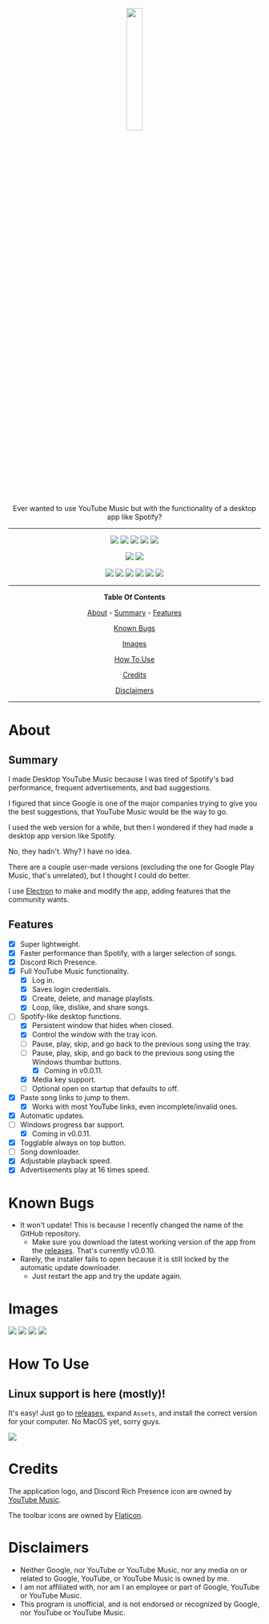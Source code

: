 <p align="center">
  <img width="25%" height="auto" src="https://raw.githubusercontent.com/KyzaGitHub/Unofficial-Desktop-YouTube-Music/master/images/logo.png" />
</p>
<p align="center">
  Ever wanted to use YouTube Music but with the functionality of a desktop app like Spotify?
</p>

<hr>

<p align="center">
  <img src="https://img.shields.io/github/downloads/KyzaGitHub/Unofficial-Desktop-YouTube-Music/total?style=flat-square" />
  <img src="https://img.shields.io/github/stars/KyzaGitHub/Unofficial-Desktop-YouTube-Music?style=flat-square" />
  <img src="https://img.shields.io/github/watchers/KyzaGitHub/Unofficial-Desktop-YouTube-Music?style=flat-square" />
  <img src="https://img.shields.io/github/forks/KyzaGitHub/Unofficial-Desktop-YouTube-Music?style=flat-square" />
  <img src="https://img.shields.io/github/contributors/KyzaGitHub/Unofficial-Desktop-YouTube-Music?style=flat-square" />
</p>
<p align="center">
  <img src="https://img.shields.io/github/release-pre/KyzaGitHub/Unofficial-Desktop-YouTube-Music?style=flat-square" />
  <img src="https://img.shields.io/github/package-json/v/KyzaGitHub/Unofficial-Desktop-YouTube-Music?style=flat-square" />
</p>
<p align="center">
  <img src="https://img.shields.io/github/repo-size/KyzaGitHub/Unofficial-Desktop-YouTube-Music?style=flat-square" />
  <img src="https://img.shields.io/github/package-json/dependency-version/KyzaGitHub/Unofficial-Desktop-YouTube-Music/dev/electron?style=flat-square" />
  <img src="https://img.shields.io/github/languages/top/KyzaGitHub/Unofficial-Desktop-YouTube-Music?style=flat-square" />
  <img src="https://img.shields.io/github/last-commit/KyzaGitHub/Unofficial-Desktop-YouTube-Music?style=flat-square" />
  <img src="https://img.shields.io/codeclimate/maintainability/KyzaGitHub/Unofficial-Desktop-YouTube-Music?style=flat-square" />
  <img src="https://img.shields.io/codeclimate/tech-debt/KyzaGitHub/Unofficial-Desktop-YouTube-Music?style=flat-square" />
</p>

<hr>

<p align="center">
  <b>Table Of Contents</b>
</p>

<p align="center">
  <a href="#about">About</a> - <a href="#summary">Summary</a> - <a href="#features">Features</a>
</p>
<p align="center">
  <a href="#known-bugs">Known Bugs</a>
</p>
<p align="center">
  <a href="#images">Images</a>
</p>
<p align="center">
  <a href="#how-to-use">How To Use</a>
</p>
<p align="center">
  <a href="#credits">Credits</a>
</p>
<p align="center">
  <a href="#images">Disclaimers</a>
</p>

<hr>

# About

## Summary

I made Desktop YouTube Music because I was tired of Spotify's bad performance, frequent advertisements, and bad suggestions.

I figured that since Google is one of the major companies trying to give you the best suggestions, that YouTube Music would be the way to go.

I used the web version for a while, but then I wondered if they had made a desktop app version like Spotify.

No, they hadn't. Why? I have no idea.

There are a couple user-made versions (excluding the one for Google Play Music, that's unrelated), but I thought I could do better.

I use [Electron](https://electronjs.org/) to make and modify the app, adding features that the community wants.

## Features

- [x] Super lightweight.
- [x] Faster performance than Spotify, with a larger selection of songs.
- [x] Discord Rich Presence.
- [x] Full YouTube Music functionality.
  - [x] Log in.
  - [x] Saves login credentials.
  - [x] Create, delete, and manage playlists.
  - [x] Loop, like, dislike, and share songs.
- [ ] Spotify-like desktop functions.
  - [x] Persistent window that hides when closed.
  - [x] Control the window with the tray icon.
  - [ ] Pause, play, skip, and go back to the previous song using the tray.
  - [ ] Pause, play, skip, and go back to the previous song using the Windows thumbar buttons.
    - [x] Coming in v0.0.11.
  - [x] Media key support.
  - [ ] Optional open on startup that defaults to off.
- [x] Paste song links to jump to them.
  - [x] Works with most YouTube links, even incomplete/invalid ones.
- [x] Automatic updates.
- [ ] Windows progress bar support.
  - [x] Coming in v0.0.11.
- [x] Togglable always on top button.
- [ ] Song downloader.
- [x] Adjustable playback speed.
- [x] Advertisements play at 16 times speed.

# Known Bugs

- It won't update! This is because I recently changed the name of the GitHub repository.
  - Make sure you download the latest working version of the app from the [releases](). That's currently v0.0.10.
- Rarely, the installer fails to open because it is still locked by the automatic update downloader.
  - Just restart the app and try the update again.

# Images

<img src="https://i.vgy.me/kQVHwG.png" />

<img src="https://i.vgy.me/pJDHHU.png" />

<img src="https://i.vgy.me/qEGICa.png" />

<img src="https://i.vgy.me/Cbr2ZB.png" />

# How To Use

## Linux support is here (mostly)!

It's easy! Just go to [releases](https://github.com/KyzaGitHub/Unofficial-Desktop-YouTube-Music/releases), expand `Assets`, and install the correct version for your computer. No MacOS yet, sorry guys.

<img src="https://i.vgy.me/lqzdCn.png" />

# Credits

The application logo, and Discord Rich Presence icon are owned by [YouTube Music](https://music.youtube.com/).

The toolbar icons are owned by [Flaticon](https://www.flaticon.com/).

# Disclaimers

- Neither Google, nor YouTube or YouTube Music, nor any media on or related to Google, YouTube, or YouTube Music is owned by me.
- I am not affiliated with, nor am I an employee or part of Google, YouTube or YouTube Music.
- This program is unofficial, and is not endorsed or recognized by Google, nor YouTube or YouTube Music.
